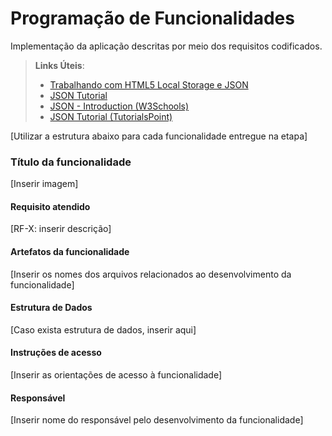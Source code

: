 # Programação de Funcionalidades

Implementação da aplicação descritas por meio dos requisitos codificados. 

> **Links Úteis**:
>
> - [Trabalhando com HTML5 Local Storage e JSON](https://www.devmedia.com.br/trabalhando-com-html5-local-storage-e-json/29045)
> - [JSON Tutorial](https://www.w3resource.com/JSON)
> - [JSON - Introduction (W3Schools)](https://www.w3schools.com/js/js_json_intro.asp)
> - [JSON Tutorial (TutorialsPoint)](https://www.tutorialspoint.com/json/index.htm)

[Utilizar a estrutura abaixo para cada funcionalidade entregue na etapa]

### Título da funcionalidade

[Inserir imagem]


#### Requisito atendido

[RF-X: inserir descrição]


#### Artefatos da funcionalidade

[Inserir os nomes dos arquivos relacionados ao desenvolvimento da funcionalidade]


#### Estrutura de Dados

[Caso exista estrutura de dados, inserir aqui]


#### Instruções de acesso

[Inserir as orientações de acesso à funcionalidade]


#### Responsável

[Inserir nome do responsável pelo desenvolvimento da funcionalidade]


